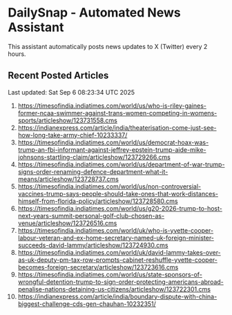 # DailySnap - Automated News Assistant

This assistant automatically posts news updates to X (Twitter) every 2 hours.

## Recent Posted Articles

Last updated: Sat Sep  6 08:23:34 UTC 2025

1. https://timesofindia.indiatimes.com/world/us/who-is-riley-gaines-former-ncaa-swimmer-against-trans-women-competing-in-womens-sports/articleshow/123731558.cms
2. https://indianexpress.com/article/india/theaterisation-come-just-see-how-long-take-army-chief-10233337/
3. https://timesofindia.indiatimes.com/world/us/democrat-hoax-was-trump-an-fbi-informant-against-jeffrey-epstein-trump-aide-mike-johnsons-startling-claim/articleshow/123729266.cms
4. https://timesofindia.indiatimes.com/world/us/department-of-war-trump-signs-order-renaming-defence-department-what-it-means/articleshow/123728737.cms
5. https://timesofindia.indiatimes.com/world/us/non-controversial-vaccines-trump-says-people-should-take-ones-that-work-distances-himself-from-florida-policy/articleshow/123728580.cms
6. https://timesofindia.indiatimes.com/world/us/g20-2026-trump-to-host-next-years-summit-personal-golf-club-chosen-as-venue/articleshow/123726516.cms
7. https://timesofindia.indiatimes.com/world/uk/who-is-yvette-cooper-labour-veteran-and-ex-home-secretary-named-uk-foreign-minister-succeeds-david-lammy/articleshow/123724930.cms
8. https://timesofindia.indiatimes.com/world/uk/david-lammy-takes-over-as-uk-deputy-pm-tax-row-prompts-cabinet-reshuffle-yvette-cooper-becomes-foreign-secretary/articleshow/123723616.cms
9. https://timesofindia.indiatimes.com/world/us/state-sponsors-of-wrongful-detention-trump-to-sign-order-protecting-americans-abroad-penalise-nations-detaining-us-citizens/articleshow/123722301.cms
10. https://indianexpress.com/article/india/boundary-dispute-with-china-biggest-challenge-cds-gen-chauhan-10232351/
